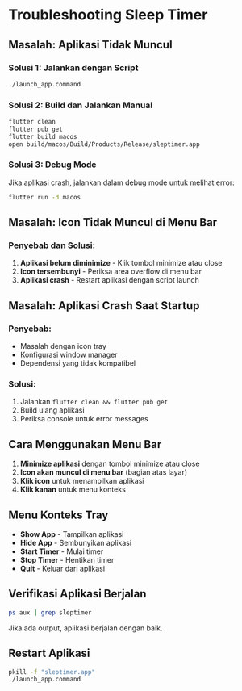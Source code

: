 # Troubleshooting Sleep Timer

## Masalah: Aplikasi Tidak Muncul

### Solusi 1: Jalankan dengan Script
```bash
./launch_app.command
```

### Solusi 2: Build dan Jalankan Manual
```bash
flutter clean
flutter pub get
flutter build macos
open build/macos/Build/Products/Release/sleptimer.app
```

### Solusi 3: Debug Mode
Jika aplikasi crash, jalankan dalam debug mode untuk melihat error:
```bash
flutter run -d macos
```

## Masalah: Icon Tidak Muncul di Menu Bar

### Penyebab dan Solusi:
1. **Aplikasi belum diminimize** - Klik tombol minimize atau close
2. **Icon tersembunyi** - Periksa area overflow di menu bar
3. **Aplikasi crash** - Restart aplikasi dengan script launch

## Masalah: Aplikasi Crash Saat Startup

### Penyebab:
- Masalah dengan icon tray
- Konfigurasi window manager
- Dependensi yang tidak kompatibel

### Solusi:
1. Jalankan `flutter clean && flutter pub get`
2. Build ulang aplikasi
3. Periksa console untuk error messages

## Cara Menggunakan Menu Bar

1. **Minimize aplikasi** dengan tombol minimize atau close
2. **Icon akan muncul di menu bar** (bagian atas layar)
3. **Klik icon** untuk menampilkan aplikasi
4. **Klik kanan** untuk menu konteks

## Menu Konteks Tray

- **Show App** - Tampilkan aplikasi
- **Hide App** - Sembunyikan aplikasi
- **Start Timer** - Mulai timer
- **Stop Timer** - Hentikan timer
- **Quit** - Keluar dari aplikasi

## Verifikasi Aplikasi Berjalan

```bash
ps aux | grep sleptimer
```

Jika ada output, aplikasi berjalan dengan baik.

## Restart Aplikasi

```bash
pkill -f "sleptimer.app"
./launch_app.command
```
